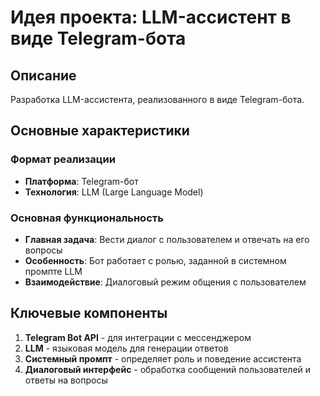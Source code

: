 # Идея проекта: LLM-ассистент в виде Telegram-бота

## Описание

Разработка LLM-ассистента, реализованного в виде Telegram-бота.

## Основные характеристики

### Формат реализации
- **Платформа**: Telegram-бот
- **Технология**: LLM (Large Language Model)

### Основная функциональность
- **Главная задача**: Вести диалог с пользователем и отвечать на его вопросы
- **Особенность**: Бот работает с ролью, заданной в системном промпте LLM
- **Взаимодействие**: Диалоговый режим общения с пользователем

## Ключевые компоненты

1. **Telegram Bot API** - для интеграции с мессенджером
2. **LLM** - языковая модель для генерации ответов
3. **Системный промпт** - определяет роль и поведение ассистента
4. **Диалоговый интерфейс** - обработка сообщений пользователей и ответы на вопросы

